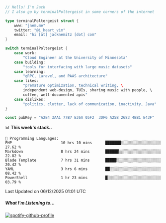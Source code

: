 ```go
// Hello! I'm Jack
// I also go by terminalPoltergeist in some corners of the internet

type terminalPoltergeist struct {
    www: "jnem.me"
    twitter: "@i_heart_vim"
    email: "hi [at] jacknemitz [dot] com"
}

switch terminalPoltergeist {
    case work:
        "Cloud Engineer at the University of Minnesota"
    case building:
        "tools for interfacing with large music datasets"
    case learning:
        "gRPC, Laravel, and PAAS architecture"
    case likes:
        "premature optimization, technical writing, \
        independent web-design, TUIs, sharing music with people, \
        coffee, well-documented apis"
    case dislikes:
        "politics, clutter, lack of communication, inactivity, Java"
}

const pubKey = "A2E4 3AA1 77B7 E36A 05F2  3DF6 A25B 2683 4BB1 E43F"
```

<!--START_SECTION:waka-->
📊 **This week's stack..** 

```text
💬 Programming Languages: 
PHP                      10 hrs 10 mins      ███████░░░░░░░░░░░░░░░░░░   27.62 % 
Markdown                 8 hrs 24 mins       ██████░░░░░░░░░░░░░░░░░░░   22.82 % 
Blade Template           7 hrs 31 mins       █████░░░░░░░░░░░░░░░░░░░░   20.42 % 
YAML                     3 hrs 6 mins        ██░░░░░░░░░░░░░░░░░░░░░░░   08.42 % 
PowerShell               1 hr 23 mins        █░░░░░░░░░░░░░░░░░░░░░░░░   03.79 % 
```


 Last Updated on 06/12/2025 01:01 UTC
<!--END_SECTION:waka-->

##### What I'm Listening to...

[![spotify-github-profile](https://jnem.me/listening-item?maxAge=2592000)](https://jnem.me/listening)
